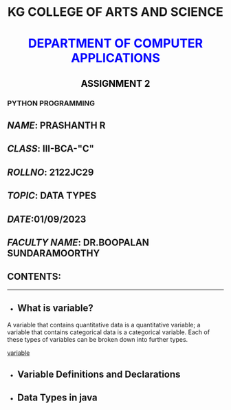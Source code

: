 <h1 style="text-align:center;font-weight:bold;">KG COLLEGE OF ARTS AND SCIENCE </h1>

<h1 style="text-align:center;font-weight:bold;color:blue">DEPARTMENT OF COMPUTER APPLICATIONS</h1>

<h2 style="text-align:center;font-weight:bold;color:black;">ASSIGNMENT 2 </h2>

<h3 style="font-weight:bold;"> PYTHON PROGRAMMING </h3>

## ***NAME***: PRASHANTH R
## ***CLASS***: III-BCA-"C"
## ***ROLLNO***: 2122JC29
## ***TOPIC***: DATA TYPES
## ***DATE***:01/09/2023
## ***FACULTY NAME***: DR.BOOPALAN SUNDARAMOORTHY

## CONTENTS:
***
- ## What is variable?

<p>A variable that contains quantitative data is a quantitative variable; a variable that contains categorical data is a categorical variable. Each of these types of variables can be broken down into further types.</p>

[variable](https://unsplash.com/photos/e616t35Vbeg)

- ## Variable Definitions and Declarations
- ## Data Types in java
